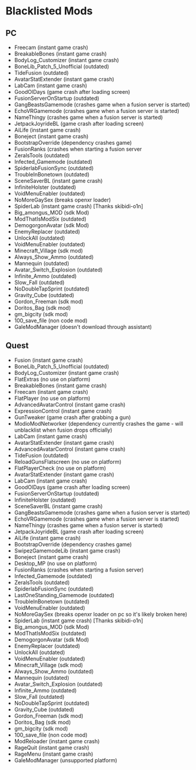 # Blacklisted Mods

## PC
- Freecam (instant game crash)
- BreakableBones (instant game crash)
- BodyLog_Customizer (instant game crash)
- BoneLib_Patch_5_Unofficial (outdated)
- TideFusion (outdated)
- AvatarStatExtender (instant game crash)
- LabCam (instant game crash)
- GoodOlDays (game crash after loading screen)
- FusionServerOnStartup (outdated)
- GangBeastsGamemode (crashes game when a fusion server is started)
- EchoVRGamemode (crashes game when a fusion server is started)
- NameThingy (crashes game when a fusion server is started)
- JetpackJoyrideBL (game crash after loading screen)
- AiLife (instant game crash)
- Boneject (instant game crash)
- BootstrapOverride (dependency crashes game)
- FusionRanks (crashes when starting a fusion server
- ZeralsTools (outdated)
- Infected_Gamemode (outdated)
- SpiderlabFusionSync (outdated)
- TroubleInBonetown (outdated)
- SceneSaverBL (instant game crash)
- InfiniteHolster (outdated)
- VoidMenuEnabler (outdated)
- NoMoreGaySex (breaks openxr loader)
- SpiderLab (instant game crash) [Thanks skibidi-o1n]
- Big_amongus_MOD (sdk Mod)
- ModThatIsModSix (outdated)
- DemogorgonAvatar (sdk Mod)
- EnemyReplacer (outdated)
- UnlockAll (outdated)
- VoidMenuEnabler (outdated)
- Minecraft_Village (sdk mod)
- Always_Show_Ammo (outdated)
- Mannequin (outdated)
- Avatar_Switch_Explosion (outdated)
- Infinite_Ammo (outdated)
- Slow_Fall (outdated)
- NoDoubleTapSprint (outdated)
- Gravity_Cube (outdated)
- Gordon_Freeman (sdk mod)
- Doritos_Bag (sdk mod)
- gm_bigcity (sdk mod)
- 100_save_file (non code mod)
- GaleModManager (doesn't download through assistant)

## Quest
- Fusion (instant game crash)
- BoneLib_Patch_5_Unofficial (outdated)
- BodyLog_Customizer (instant game crash)
- FlatExtras (no use on platform)
- BreakableBones (instant game crash)
- Freecam (instant game crash)
- FlatPlayer (no use on platform)
- AdvancedAvatarControl (instant game crash)
- ExpressionControl (instant game crash)
- GunTweaker (game crash after grabbing a gun)
- ModioModNetworker (dependency currently crashes the game - will unblacklist when fusion drops officially)
- LabCam (instant game crash)
- AvatarStatExtender (instant game crash)
- AdvancedAvatarControl (instant game crash)
- TideFusion (outdated)
- ReloadGunsFlatscreen (no use on platform)
- FlatPlayerCheck (no use on platform)
- AvatarStatExtender (instant game crash)
- LabCam (instant game crash)
- GoodOlDays (game crash after loading screen)
- FusionServerOnStartup (outdated)
- InfiniteHolster (outdated)
- SceneSaverBL (instant game crash)
- GangBeastsGamemode (crashes game when a fusion server is started)
- EchoVRGamemode (crashes game when a fusion server is started)
- NameThingy (crashes game when a fusion server is started)
- JetpackJoyrideBL (game crash after loading screen)
- AiLife (instant game crash)
- BootstrapOverride (dependency crashes game)
- SwipezGamemodeLib (instant game crash)
- Boneject (instant game crash)
- Desktop_MP (no use on platform)
- FusionRanks (crashes when starting a fusion server)
- Infected_Gamemode (outdated)
- ZeralsTools (outdated)
- SpiderlabFusionSync (outdated)
- LastOneStanding_Gamemode (outdated)
- TroubleInBonetown (outdated)
- VoidMenuEnabler (outdated)
- NoMoreGaySex (breaks openxr loader on pc so it's likely broken here)
- SpiderLab (instant game crash) [Thanks skibidi-o1n]
- Big_amongus_MOD (sdk Mod)
- ModThatIsModSix (outdated)
- DemogorgonAvatar (sdk Mod)
- EnemyReplacer (outdated)
- UnlockAll (outdated)
- VoidMenuEnabler (outdated)
- Minecraft_Village (sdk mod)
- Always_Show_Ammo (outdated)
- Mannequin (outdated)
- Avatar_Switch_Explosion (outdated)
- Infinite_Ammo (outdated)
- Slow_Fall (outdated)
- NoDoubleTapSprint (outdated)
- Gravity_Cube (outdated)
- Gordon_Freeman (sdk mod)
- Doritos_Bag (sdk mod)
- gm_bigcity (sdk mod)
- 100_save_file (non code mod)
- ModReloader (instant game crash)
- RageQuit (instant game crash)
- RageMenu (instant game crash)
- GaleModManager (unsupported platform)
